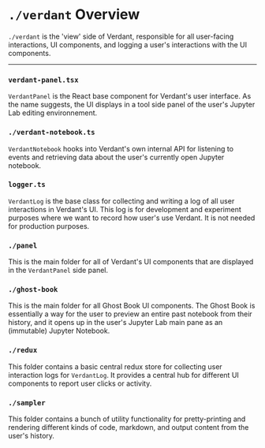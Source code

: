 # `./verdant` Overview

`./verdant` is the 'view' side of Verdant, responsible for all user-facing interactions, UI components, and logging a user's interactions with the UI components.

---

### `verdant-panel.tsx`

`VerdantPanel` is the React base component for Verdant's user interface. As the name suggests, the UI displays in a tool side panel of the user's Jupyter Lab editing environnement.

### `./verdant-notebook.ts`

`VerdantNotebook` hooks into Verdant's own internal API for listening to events and retrieving data about the user's currently open Jupyter notebook.

### `logger.ts`

`VerdantLog` is the base class for collecting and writing a log of all user interactions in Verdant's UI. This log is for development and experiment purposes where we want to record how user's use Verdant. It is not needed for production purposes.

### `./panel`

This is the main folder for all of Verdant's UI components that are displayed in the `VerdantPanel` side panel.

### `./ghost-book`

This is the main folder for all Ghost Book UI components. The Ghost Book is essentially a way for the user to preview an entire past notebook from their history, and it opens up in the user's Jupyter Lab main pane as an (immutable) Jupyter Notebook.

### `./redux`

This folder contains a basic central redux store for collecting user interaction logs for `VerdantLog`. It provides a central hub for different UI components to report user clicks or activity.

### `./sampler`

This folder contains a bunch of utility functionality for pretty-printing and rendering different kinds of code, markdown, and output content from the user's history.
